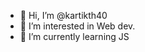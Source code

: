 - 👋 Hi, I’m @kartikth40
- 👀 I’m interested in Web dev.
- 🌱 I’m currently learning JS

<!---
kartikth40/kartikth40 is a ✨ special ✨ repository because its `README.md` (this file) appears on your GitHub profile.
You can click the Preview link to take a look at your changes.
--->
